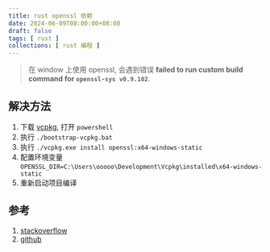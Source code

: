 ```yaml
---
title: rust openssl 依赖
date: 2024-06-09T08:00:00+08:00
draft: false
tags: [ rust ]
collections: [ rust 编程 ]
---
```


> 在 window 上使用 openssl, 会遇到错误 **failed to run custom build command for `openssl-sys v0.9.102`**.

## 解决方法

1. 下载 [vcpkg](https://github.com/Microsoft/vcpkg), 打开 `powershell`
2. 执行 `./bootstrap-vcpkg.bat`
3. 执行 `./vcpkg.exe install openssl:x64-windows-static`
4. 配置环境变量 `OPENSSL_DIR=C:\Users\ooooo\Development\Vcpkg\installed\x64-windows-static`
5. 重新启动项目编译

## 参考

1. [stackoverflow](https://stackoverflow.com/questions/55912871/how-to-work-with-openssl-for-rust-within-a-windows-development-environment)
2. [github](https://github.com/sfackler/rust-openssl/issues/1086)
